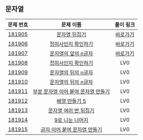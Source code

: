 ## 문자열

|        문제 번호         |        문제 이름         |        풀이 링크         |          
| :-----: | :-----: | :-----: |
| <a href="https://school.programmers.co.kr/learn/courses/30/lessons/181905" target="_blank">181905</a> | <a href="https://school.programmers.co.kr/learn/courses/30/lessons/181905" target="_blank">문자열 뒤집기</a> | <a href="https://github.com/SSUHYUNKIM/Algorithm/blob/main/%EB%AC%B8%EC%9E%90%EC%97%B4/solution/Level0/181905.cpp">바로가기</a> |
| <a href="https://school.programmers.co.kr/learn/courses/30/lessons/181906" target="_blank">181906</a> | <a href="https://school.programmers.co.kr/learn/courses/30/lessons/181906" target="_blank">접미사인지 확인하기</a> | <a href="https://github.com/SSUHYUNKIM/Algorithm/blob/main/%EB%AC%B8%EC%9E%90%EC%97%B4/solution/Level0/181906.cpp">바로가기</a> |
| <a href="https://school.programmers.co.kr/learn/courses/30/lessons/181907" target="_blank">181907</a> | <a href="https://school.programmers.co.kr/learn/courses/30/lessons/181907" target="_blank">문자열의 앞의 n글자</a> | <a href="https://github.com/SSUHYUNKIM/Algorithm/blob/main/%EB%AC%B8%EC%9E%90%EC%97%B4/solution/Level0/181907.cpp">바로가기</a> |
| <a href="https://school.programmers.co.kr/learn/courses/30/lessons/181908" target="_blank">181908</a> | <a href="https://school.programmers.co.kr/learn/courses/30/lessons/181908" target="_blank">접미사인지 확인하기</a> | LV0 | <a href="https://github.com/SSUHYUNKIM/Algorithm/blob/main/%EB%AC%B8%EC%9E%90%EC%97%B4/solution/Level0/181908.cpp">바로가기</a> |
| <a href="https://school.programmers.co.kr/learn/courses/30/lessons/181909" target="_blank">181909</a> | <a href="https://school.programmers.co.kr/learn/courses/30/lessons/181909" target="_blank">문자열의 뒤의 n글자</a> | LV0 | <a href="https://github.com/SSUHYUNKIM/Algorithm/blob/main/%EB%AC%B8%EC%9E%90%EC%97%B4/solution/Level0/181909.cpp">바로가기</a> |
| <a href="https://school.programmers.co.kr/learn/courses/30/lessons/181910" target="_blank">181910</a> | <a href="https://school.programmers.co.kr/learn/courses/30/lessons/181910" target="_blank">문자열의 뒤의 n글자</a> | LV0 | <a href="https://github.com/SSUHYUNKIM/Algorithm/blob/main/%EB%AC%B8%EC%9E%90%EC%97%B4/solution/Level0/181910.cpp">바로가기</a> |
| <a href="https://school.programmers.co.kr/learn/courses/30/lessons/181911" target="_blank">181911</a> | <a href="https://school.programmers.co.kr/learn/courses/30/lessons/181911" target="_blank">부분 문자열 이어 붙여 문자열 만들기</a> | LV0 | <a href="https://github.com/SSUHYUNKIM/Algorithm/blob/main/%EB%AC%B8%EC%9E%90%EC%97%B4/solution/Level0/181911.cpp">바로가기</a> |
| <a href="https://school.programmers.co.kr/learn/courses/30/lessons/181912" target="_blank">181912</a> | <a href="https://school.programmers.co.kr/learn/courses/30/lessons/181912" target="_blank">배열 만들기 5</a> | LV0 | <a href="https://github.com/SSUHYUNKIM/Algorithm/blob/main/%EB%AC%B8%EC%9E%90%EC%97%B4/solution/Level0/181912.cpp">바로가기</a> |
| <a href="https://school.programmers.co.kr/learn/courses/30/lessons/181913" target="_blank">181913</a> | <a href="https://school.programmers.co.kr/learn/courses/30/lessons/181913" target="_blank">문자열 여러 번 뒤집기</a> | LV0 | <a href="https://github.com/SSUHYUNKIM/Algorithm/blob/main/%EB%AC%B8%EC%9E%90%EC%97%B4/solution/Level0/181913.cpp">바로가기</a> |
| <a href="https://school.programmers.co.kr/learn/courses/30/lessons/181914" target="_blank">181914</a> | <a href="https://school.programmers.co.kr/learn/courses/30/lessons/181914" target="_blank">9로 나눈 나머지</a> | LV0 | <a href="https://github.com/SSUHYUNKIM/Algorithm/blob/main/%EB%AC%B8%EC%9E%90%EC%97%B4/solution/Level0/181914.cpp">바로가기</a> |
| <a href="https://school.programmers.co.kr/learn/courses/30/lessons/181915" target="_blank">181915</a> | <a href="https://school.programmers.co.kr/learn/courses/30/lessons/181915" target="_blank">글자 이어 붙여 문자열 만들기</a> | LV0 | <a href="https://github.com/SSUHYUNKIM/Algorithm/blob/main/%EB%AC%B8%EC%9E%90%EC%97%B4/solution/Level0/181915.cpp">바로가기</a> |

